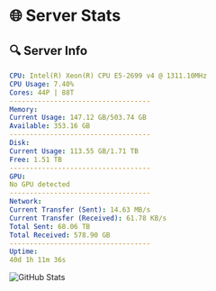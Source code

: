 # 🌐 Server Stats
## 🔍 Server Info
```yaml
CPU: Intel(R) Xeon(R) CPU E5-2699 v4 @ 1311.10MHz
CPU Usage: 7.40%
Cores: 44P | 88T
-----------------------------------
Memory:
Current Usage: 147.12 GB/503.74 GB
Available: 353.16 GB
-----------------------------------
Disk:
Current Usage: 113.55 GB/1.71 TB
Free: 1.51 TB
-----------------------------------
GPU:
No GPU detected
-----------------------------------
Network:
Current Transfer (Sent): 14.63 MB/s
Current Transfer (Received): 61.78 KB/s
Total Sent: 68.06 TB
Total Received: 578.90 GB
-----------------------------------
Uptime:
40d 1h 11m 36s
```
![GitHub Stats](https://img.shields.io/badge/Updated-2025-04-16_22:34:25-blue)